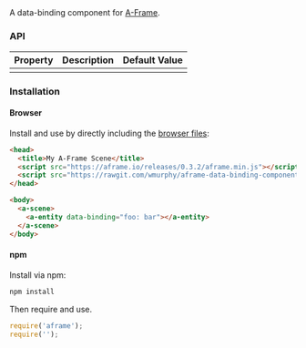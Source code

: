 ## 

A data-binding component for [A-Frame](https://aframe.io).

### API

| Property | Description | Default Value |
| -------- | ----------- | ------------- |
|          |             |               |

### Installation

#### Browser

Install and use by directly including the [browser files](dist):

```html
<head>
  <title>My A-Frame Scene</title>
  <script src="https://aframe.io/releases/0.3.2/aframe.min.js"></script>
  <script src="https://rawgit.com/wmurphy/aframe-data-binding-component/master/dist/.min.js"></script>
</head>

<body>
  <a-scene>
    <a-entity data-binding="foo: bar"></a-entity>
  </a-scene>
</body>
```

#### npm

Install via npm:

```bash
npm install 
```

Then require and use.

```js
require('aframe');
require('');
```
